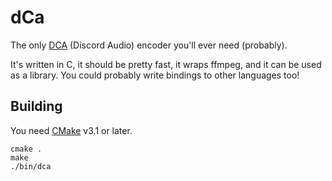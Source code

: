 dCa
===

The only [DCA](https://github.com/bwmarrin/dca/wiki/DCA1-specification) (Discord Audio) encoder you'll ever need (probably).

It's written in C, it should be pretty fast, it wraps ffmpeg, and it can be used as a library. You could probably write bindings to other languages too!

Building
--------

You need [CMake](https://cmake.org) v3.1 or later.

```
cmake .
make
./bin/dca
```
